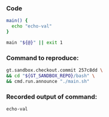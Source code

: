 ### Code
```bash
main() {
  echo "echo-val"
}

main "${@}" || exit 1
```

### Command to reproduce:
```bash
gt.sandbox.checkout.commit 257c8dd \
&& cd "${GT_SANDBOX_REPO}/bash" \
&& cmd.run.announce "./main.sh"
```

### Recorded output of command:
```txt
echo-val
```

